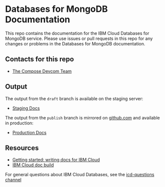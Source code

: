 # Databases for MongoDB Documentation

This repo contains the documentation for the IBM Cloud Databases for MongoDB service. Please use issues or pull requests in this repo for any changes or problems in the Databases for MongoDB documentation.

## Contacts for this repo

- [The Compose Devcom Team](https://github.ibm.com/orgs/cloud-docs/teams/compose-devcom)

## Output

The output from the `draft` branch is available on the staging server: 

- [Staging Docs](https://test.cloud.ibm.com/docs/services/databases-for-mongodb)

The output from the `publish` branch is mirrored on [github.com](https://github.com/ibm-cloud-docs/databases-for-mongodb) and available in production:

- [Production Docs](https://cloud.ibm.com/docs/services/databases-for-mongodb)

## Resources

- [Getting started: writing docs for IBM Cloud](https://test.cloud.ibm.com/docs/developing/writing?topic=writing-get-started-onboarding)
- [IBM Cloud doc build](https://test.cloud.ibm.com/docs/developing/writing?topic=writing-get-start-docbuilds)

For general questions about IBM Cloud Databases, see the [icd-questions channel](https://ibm-cloudplatform.slack.com/messages/C534XRCF3/)